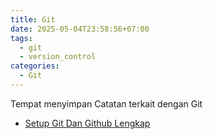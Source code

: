 ```yaml
---
title: Git
date: 2025-05-04T23:58:56+07:00
tags:
  - git
  - version_control
categories:
  - Git
---
```

Tempat menyimpan Catatan terkait dengan Git

- [Setup Git Dan Github Lengkap](202505042356_git_dan_github_setup.md)